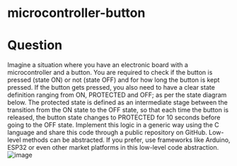 # microcontroller-button
# Question
Imagine a situation where you have an electronic board with a microcontroller and a button. You are required to check if the button is pressed (state ON) or not (state OFF) and for how long the button is kept pressed. If the button gets pressed, you also need to have a clear state definition ranging from ON, PROTECTED and OFF; as per the state diagram below. The protected state is defined as an intermediate stage between the transition from the ON state to the OFF state, so that each time the button is released, the button state changes to PROTECTED for 10 seconds before going to the OFF state. Implement this logic in a generic way using the C language and share this code through a public repository on GitHub. Low-level methods can be abstracted. If you prefer, use frameworks like Arduino, ESP32 or even other market platforms in this low-level code abstraction.
![image](https://github.com/user-attachments/assets/7bd167f1-db4c-4586-a736-3ced76668070)
